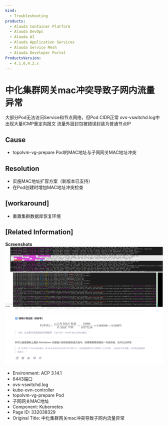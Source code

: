 ```yaml
---
kind:
  - Troubleshooting
products:
  - Alauda Container Platform
  - Alauda DevOps
  - Alauda AI
  - Alauda Application Services
  - Alauda Service Mesh
  - Alauda Developer Portal
ProductsVersion:
  - 4.1.0,4.2.x
---
```

<!-- A type of document that involves encountering a fault, diagnosing it, performing root cause analysis, and providing solutions. -->

# 中化集群网关mac冲突导致子网内流量异常

大部分Pod无法访问Service和节点网络，但Pod CIDR正常 ovs-vswitchd.log中出现大量ICMP重定向报文 流量外层封包被错误封装为普通节点IP

## Cause
- topolvm-vg-prepare Pod的MAC地址与子网网关MAC地址冲突

## Resolution
- 实施MAC地址扩容方案（新版本已支持）
- 在Pod创建时增加MAC地址冲突检查

## [workaround]
- 重置集群数据库恢复环境

## [Related Information]
**Screenshots**
![](assets/zhong-hua-ji-qun-wang-guan-macchong-tu-dao-zhi-zi-wang-nei-liu-liang-yi-chang/image-2025-8-18_11-25-27.png)
![](assets/zhong-hua-ji-qun-wang-guan-macchong-tu-dao-zhi-zi-wang-nei-liu-liang-yi-chang/image-2025-8-18_11-34-39.png)
![](assets/zhong-hua-ji-qun-wang-guan-macchong-tu-dao-zhi-zi-wang-nei-liu-liang-yi-chang/image-2025-8-18_16-47-35.png)
- Environment: ACP 3.14.1
- 6443端口
- ovs-vswitchd.log
- kube-ovn-controller
- topolvm-vg-prepare Pod
- 子网网关MAC地址
- Component: Kubernetes
- Page ID: 332038329
- Original Title: 中化集群网关mac冲突导致子网内流量异常
